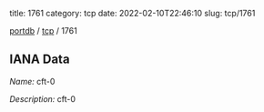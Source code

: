 title: 1761
category: tcp
date: 2022-02-10T22:46:10
slug: tcp/1761

[portdb](/) / [tcp](/category/tcp.html) / 1761


## IANA Data

_Name:_ cft-0

_Description:_ cft-0

